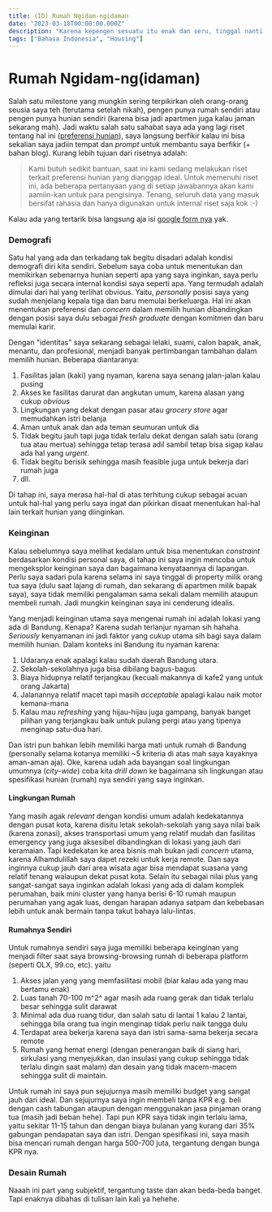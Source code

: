 ```yaml
---
title: (ID) Rumah Ngidam-ngidaman
date: "2023-03-18T00:00:00.000Z"
description: "Karena kepengen sesuatu itu enak dan seru, tinggal nanti aja mikirin realisasinya gimana hahaha"
tags: ["Bahasa Indonesia", "Housing"]
---
```


# Rumah Ngidam-ng(idaman)

Salah satu milestone yang mungkin sering terpikirkan oleh orang-orang seusia saya teh (terutama setelah nikah), pengen punya rumah sendiri atau pengen punya hunian sendiri (karena bisa jadi apartmen juga kalau jaman sekarang mah). Jadi waktu salah satu sahabat saya ada yang lagi riset tentang hal ini ([preferensi hunian](https://docs.google.com/forms/d/e/1FAIpQLScamAE7KNiGOvqD8gG7Ygjvim2TA6UYC04QiPWW-yruPuQ6uw/formResponse)), saya langsung berfikir kalau ini bisa sekalian saya jadiin tempat dan *prompt* untuk membantu saya berfikir (+ bahan blog). Kurang lebih tujuan dari risetnya adalah:

> Kami butuh sedikit bantuan, saat ini kami sedang melakukan riset terkait preferensi hunian yang dianggap ideal. Untuk memenuhi riset ini, ada beberapa pertanyaan yang di setiap jawabannya akan kami aamiin-kan untuk para pengisinya. Tenang, seluruh data yang masuk bersifat rahasia dan hanya digunakan untuk internal riset saja kok :-)

Kalau ada yang tertarik bisa langsung aja isi [google form nya](https://docs.google.com/forms/d/e/1FAIpQLScamAE7KNiGOvqD8gG7Ygjvim2TA6UYC04QiPWW-yruPuQ6uw) yak.

### Demografi

Satu hal yang ada dan terkadang tak begitu disadari adalah kondisi demografi diri kita sendiri. Sebelum saya coba untuk menentukan dan memikirkan sebenarnya hunian seperti apa yang saya inginkan, saya perlu refleksi juga secara internal kondisi saya seperti apa. Yang termudah adalah dimulai dari hal yang terlihat obvious. Yaitu, *personally* posisi saya  yang sudah menjelang kepala tiga dan baru memulai berkeluarga. Hal ini akan menentukan preferensi dan *concern* dalam memilih hunian dibandingkan dengan posisi saya dulu sebagai *fresh graduate* dengan komitmen dan baru memulai karir.

Dengan "identitas" saya sekarang sebagai lelaki, suami, calon bapak, anak, menantu, dan profesional, menjadi banyak pertimbangan tambahan dalam memilih hunian. Beberapa diantaranya:

1. Fasilitas jalan (kaki) yang nyaman, karena saya senang jalan-jalan kalau pusing
2. Akses ke fasilitas darurat dan angkutan umum, karena alasan yang cukup *obvious*
3. Lingkungan yang dekat dengan pasar atau *grocery store* agar memudahkan istri belanja
4. Aman untuk anak dan ada teman seumuran untuk dia
5. Tidak begitu jauh tapi juga tidak terlalu dekat dengan salah satu (orang tua atau mertua) sehingga tetap terasa adil sambil tetap bisa sigap kalau ada hal yang *urgent*.
6. Tidak begitu berisik sehingga masih feasible juga untuk bekerja dari rumah juga
7. dll.

Di tahap ini, saya merasa hal-hal di atas terhitung cukup sebagai acuan untuk hal-hal yang perlu saya ingat dan pikirkan disaat menentukan hal-hal lain terkait hunian yang diinginkan.

### Keinginan

Kalau sebelumnya saya melihat kedalam untuk bisa menentukan *constraint* berdasarkan kondisi personal saya, di tahap ini saya ingin mencoba untuk mengeksplor keinginan saya dan bagaimana kenyataannya di lapangan. Perlu saya sadari pula karena selama ini saya tinggal di property milik orang tua saya (dulu saat lajang di rumah, dan sekarang di apartmen milik bapak saya), saya tidak memiliki pengalaman sama sekali dalam memilih ataupun membeli rumah. Jadi mungkin keinginan saya ini cenderung idealis.

Yang menjadi keinginan utama saya mengenai rumah ini adalah lokasi yang ada di Bandung. Kenapa? Karena sudah terlanjur nyaman sih hahaha. *Seriously* kenyamanan ini jadi faktor yang cukup utama sih bagi saya dalam memilih hunian. Dalam konteks ini Bandung itu nyaman karena:

1. Udaranya enak apalagi kalau sudah daerah Bandung utara.
2. Sekolah-sekolahnya juga bisa dibilang bagus-bagus
3. Biaya hidupnya relatif terjangkau (kecuali makannya di kafe2 yang untuk orang Jakarta)
4. Jalanannya relatif macet tapi masih *acceptable* apalagi kalau naik motor kemana-mana
5. Kalau mau *refreshing* yang hijau-hijau juga gampang, banyak banget pilihan yang terjangkau baik untuk pulang pergi atau yang tipenya menginap satu-dua hari.

Dan istri pun bahkan lebih memiliki harga mati untuk rumah di Bandung (personally selama kotanya memiliki ~5 kriteria di atas mah saya kayaknya aman-aman aja). Oke, karena udah ada bayangan soal lingkungan umumnya (*city-wide*) coba kita *drill down* ke bagaimana sih lingkungan atau spesifikasi hunian (rumah) nya sendiri yang saya inginkan.

#### Lingkungan Rumah

Yang masih agak *relevant* dengan kondisi umum adalah kedekatannya dengan pusat kota, karena disitu letak sekolah-sekolah yang saya nilai baik (karena zonasi), akses transportasi umum yang relatif mudah dan fasilitas emergency yang juga aksesibel dibandingkan di lokasi yang jauh dari keramaian. Tapi kedekatan ke area bisnis mah bukan jadi *concern* utama, karena Alhamdulillah saya dapet rezeki untuk kerja remote. Dan saya inginnya cukup jauh dari area wisata agar bisa mendapat suasana yang relatif tenang walaupun dekat pusat kota. Selain itu sebagai nilai plus yang sangat-sangat saya inginkan adalah lokasi yang ada di dalam komplek perumahan, baik mini cluster yang hanya berisi 6-10 rumah maupun perumahan yang agak luas, dengan harapan adanya satpam dan kebebasan lebih untuk anak bermain tanpa takut bahaya lalu-lintas.

#### Rumahnya Sendiri

Untuk rumahnya sendiri saya juga memiliki beberapa keinginan yang menjadi filter saat saya browsing-browsing rumah di beberapa platform (seperti OLX, 99.co, etc). yaitu

1. Akses jalan yang yang memfasilitasi mobil (biar kalau ada yang mau bertamu enak)
2. Luas tanah 70-100 m^2^ agar masih ada ruang gerak dan tidak terlalu besar sehingga sulit darawat
3. Minimal ada dua ruang tidur, dan salah satu di lantai 1 kalau 2 lantai, sehingga bila orang tua ingin menginap tidak perlu naik tangga dulu
4. Terdapat area bekerja karena saya dan istri sama-sama bekerja secara remote
5. Rumah yang hemat energi (dengan penerangan baik di siang hari, sirkulasi yang menyejukkan, dan insulasi yang cukup sehingga tidak terlalu dingin saat malam) dan desain yang tidak macem-macem sehingga sulit di maintain.

Untuk rumah ini saya pun sejujurnya masih memiliki budget yang sangat jauh dari ideal. Dan sejujurnya saya ingin membeli tanpa KPR e.g. beli dengan cash tabungan ataupun dengan menggunakan jasa pinjaman orang tua (masih jadi beban hehe). Tapi pun KPR saya tidak ingin terlalu lama, yaitu sekitar 11-15 tahun dan dengan biaya bulanan yang kurang dari 35% gabungan pendapatan saya dan istri. Dengan spesifikasi ini, saya masih bisa mencari rumah dengan harga 500-700 juta, tergantung dengan bunga KPR nya.

### Desain Rumah

Naaah ini part yang subjektif, tergantung taste dan akan beda-beda banget. Tapi enaknya dibahas di tulisan lain kali ya hehehe.